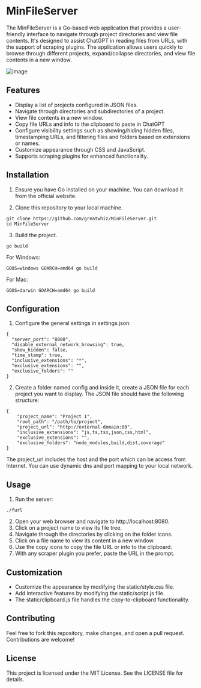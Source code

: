 
# MinFileServer

The MinFileServer is a Go-based web application that provides a user-friendly interface to navigate through project directories and view file contents. It's designed to assist ChatGPT in reading files from URLs, with the support of scraping plugins. The application allows users quickly to browse through different projects, expand/collapse directories, and view file contents in a new window.

![image](https://github.com/greatwhiz/MinFileServer/assets/35230556/6e70a6f5-482b-49b3-b3cd-571e73005564)

## Features
- Display a list of projects configured in JSON files.
- Navigate through directories and subdirectories of a project.
- View file contents in a new window.
- Copy file URLs and info to the clipboard to paste in ChatGPT
- Configure visibility settings such as showing/hiding hidden files, timestamping URLs, and filtering files and folders based on extensions or names.
- Customize appearance through CSS and JavaScript.
- Supports scraping plugins for enhanced functionality.

## Installation
1. Ensure you have Go installed on your machine. You can download it from the official website.

2. Clone this repository to your local machine.
```
git clone https://github.com/greatwhiz/MinFileServer.git
cd MinFileServer
```

3. Build the project.
```
go build
```

For Windows:
```
GOOS=windows GOARCH=amd64 go build
```

For Mac:
```
GOOS=darwin GOARCH=amd64 go build
```

## Configuration
1. Configure the general settings in settings.json:
```
{
  "server_port": "8080",
  "disable_external_network_browsing": true,
  "show_hidden": false,
  "time_stamp": true,
  "inclusive_extensions": "*",
  "exclusive_extensions": "",
  "exclusive_folders": ""  
}
```
2. Create a folder named config and inside it, create a JSON file for each project you want to display. The JSON file should have the following structure:
```
{
    "project_name": "Project 1",
    "root_path": "/path/to/project",
    "project_url": "http://external-domain:80",
    "inclusive_extensions": "js,ts,tsx,json,css,html",
    "exclusive_extensions": "",
    "exclusive_folders": "node_modules,build,dist,coverage"  
}
```
The project_url includes the host and the port which can be access from Internet. You can use dynamic dns and port mapping to your local network.

## Usage
1. Run the server:
```
./furl
```
2. Open your web browser and navigate to http://localhost:8080.
3. Click on a project name to view its file tree.
4. Navigate through the directories by clicking on the folder icons.
5. Click on a file name to view its content in a new window.
6. Use the copy icons to copy the file URL or info to the clipboard.
7. With any scraper plugin you prefer, paste the URL in the prompt.

## Customization
- Customize the appearance by modifying the static/style.css file.
- Add interactive features by modifying the static/script.js file.
- The static/clipboard.js file handles the copy-to-clipboard functionality.

## Contributing
Feel free to fork this repository, make changes, and open a pull request. Contributions are welcome!

## License
This project is licensed under the MIT License. See the LICENSE file for details.

